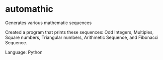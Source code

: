 # automathic
Generates various mathematic sequences

Created a program that prints these sequences: Odd Integers, Multiples, Square numbers, Triangular numbers, Arithmetic Sequence, and Fibonacci Sequence.

Language: Python
